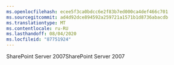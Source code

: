 ```yaml
---
ms.openlocfilehash: ecee5f3ca0bdcc6e2f83b7ed000ca4def466c701
ms.sourcegitcommit: ad4d92dce894592a259721a1571b1d8736abacdb
ms.translationtype: MT
ms.contentlocale: ru-RU
ms.lasthandoff: 08/04/2020
ms.locfileid: "87751924"
---
```

<span data-ttu-id="3bc0d-101">SharePoint Server 2007</span><span class="sxs-lookup"><span data-stu-id="3bc0d-101">SharePoint Server 2007</span></span>

